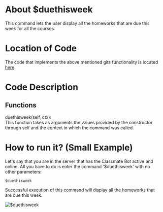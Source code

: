 # About $duethisweek
This command lets the user display all the homeworks that are due this week for all the courses. 

# Location of Code
The code that implements the above mentioned gits functionality is located [here](https://github.com/SE21-Team2/ClassMateBot/blob/main/cogs/deadline.py).

# Code Description
## Functions
duethisweek(self, ctx): <br>
This function takes as arguments the values provided by the constructor through self and the context in which the command was called. 

# How to run it? (Small Example)
Let's say that you are in the server that has the Classmate Bot active and online. All you have to do is 
enter the command '$duethisweek' with no other parameters:

```
$duethisweek
```
Successful execution of this command will display all the homeworks that are due this week.

![$duethisweek](https://github.com/SE21-Team2/ClassMateBot/blob/main/data/media/duethisweek.gif)